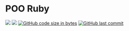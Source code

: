 <h1>POO Ruby</h1>

[<img src="https://www.thehackingproject.org/assets/favicon/favicon-32x32-804b12d1c41c60fe721477b7c3b0a32811dc610580dd40ac92f1cc04cbd05ca4.png">](https://www.thehackingproject.org) <img src="https://img.shields.io/badge/language-RUBY-red">  [![GitHub code size in bytes](https://img.shields.io/github/languages/code-size/antcrn/twitter_bot.svg?logo=git&style=social&logoColor=teal)](https://github.com/antcrn/) [![GitHub last commit](https://img.shields.io/github/last-commit/antcrn/twitter_bot.svg?logo=github&style=social)](https://github.com/antcrn/)
